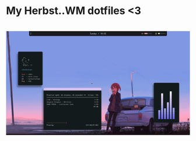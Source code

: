 <h1> My Herbst..WM dotfiles <3 <h1>
<h1 align: "center"> <img src="https://raw.githubusercontent.com/N3k0Ch4n/.files/main/idk1.png"> <h1>
